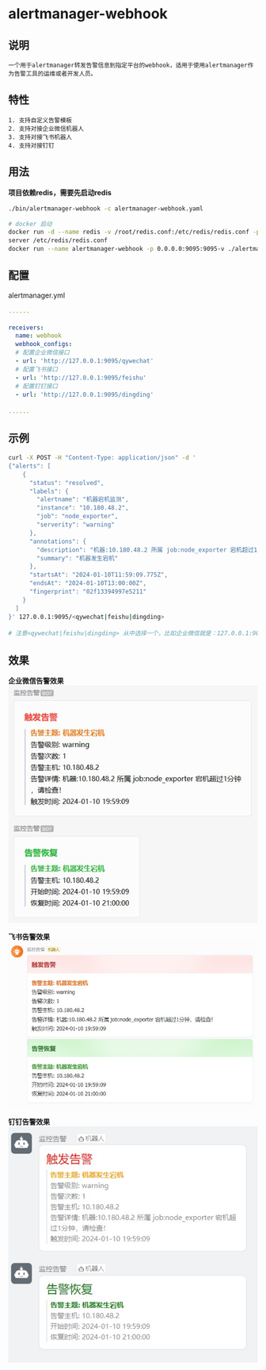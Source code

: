 # alertmanager-webhook

## 说明
```
一个用于alertmanager转发告警信息到指定平台的webhook，适用于使用alertmanager作为告警工具的运维或者开发人员。
```

## 特性
```
1. 支持自定义告警模板
2. 支持对接企业微信机器人
3. 支持对接飞书机器人
4. 支持对接钉钉
```


## 用法
**项目依赖redis，需要先启动redis**
```bash
./bin/alertmanager-webhook -c alertmanager-webhook.yaml
```
```bash
# docker 启动
docker run -d --name redis -v /root/redis.conf:/etc/redis/redis.conf -p 0.0.0.0:6381:6379 redis:5.0.0 redis-
server /etc/redis/redis.conf
docker run --name alertmanager-webhook -p 0.0.0.0:9095:9095-v ./alertmanager-webhook.yaml:/etc/alertmanager-webhook alertmanager-webhook

```

## 配置

alertmanager.yml


```yaml
......

receivers:
  name: webhook
  webhook_configs:
  # 配置企业微信接口
  - url: 'http://127.0.0.1:9095/qywechat'
  # 配置飞书接口
  - url: 'http://127.0.0.1:9095/feishu'
  # 配置钉钉接口
  - url: 'http://127.0.0.1:9095/dingding'

......
```

## 示例
```bash
curl -X POST -H "Content-Type: application/json" -d '
{"alerts": [
    {
      "status": "resolved",
      "labels": {
        "alertname": "机器宕机监测",
        "instance": "10.180.48.2",
        "job": "node_exporter",
        "serverity": "warning"
      },
      "annotations": {
        "description": "机器:10.180.48.2 所属 job:node_exporter 宕机超过1分钟，请检查！",
        "summary": "机器发生宕机"
      },
      "startsAt": "2024-01-10T11:59:09.775Z",
      "endsAt": "2024-01-10T13:00:00Z",
      "fingerprint": "02f13394997e5211"
    }
  ]
}' 127.0.0.1:9095/<qywechat|feishu|dingding>

# 注意<qywechat|feishu|dingding> 从中选择一个，比如企业微信就是：127.0.0.1:9095/qywechat
```

## 效果
**企业微信告警效果**
![img](./example/image/qywechat.jpg)

**飞书告警效果**
![img](./example/image/feishu.jpg)

**钉钉告警效果**
![img](./example/image/dingding.jpg)
